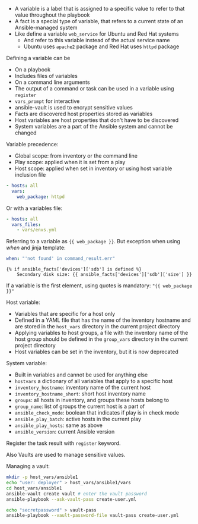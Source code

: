 - A variable is a label that is assigned to a specific value to refer to that value throughout the playbook
- A fact is a special type of variable, that refers to a current state of an Ansible-managed system
- Like define a variable `web_service` for Ubuntu and Red Hat systems
	- And refer to this variable instead of the actual service name
	- Ubuntu uses `apache2` package and Red Hat uses `httpd` package

Defining a variable can be
- On a playbook
- Includes files of variables
- On a command line arguments
- The output of a command or task can be used in a variable using `register`
- `vars_prompt` for interactive
- ansible-vault is used to encrypt sensitive values
- Facts are discovered host properties stored as variables
- Host variables are host properties that don't have to be discovered
- System variables are a part of the Ansible system and cannot be changed

Variable precedence:
- Global scope: from inventory or the command line
- Play scope: applied when it is set from a play
- Host scope: applied when set in inventory or using host variable inclusion file

```yaml
- hosts: all
  vars:
	web_package: httpd
```

Or with a variables file:

```yaml
- hosts: all
  vars_files:
	- vars/envs.yml
```

Referring to a variable as `{{ web_package }}`. But exception when using *when* and jinja template:

```yaml
when: "'not found' in command_result.err"
```

```jinja2
{% if ansible_facts['devices']['sdb'] is defined %}
	Secondary disk size: {{ ansible_facts['devices']['sdb']['size'] }}
```

If a variable is the first element, using quotes is mandatory: `"{{ web_package }}"`


Host variable:
- Variables that are specific for a host only
- Defined in a YAML file that has the name of the inventory hostname and are stored in the `host_vars` directory in the current project directory
- Applying variables to host groups, a file with the inventory name of the host group should be defined in the `group_vars` directory in the current project directory
- Host variables can be set in the inventory, but it is now deprecated

System variable:
- Built in variables and cannot be used for anything else
- `hostvars` a dictionary of all variables that apply to a specific host
- `inventory_hostname`: inventory name of the current host
- `inventory_hostname_short`: short host inventory name
- `groups`: all hosts in inventory, and groups these hosts belong to
- `group_name`: list of groups the current host is a part of
- `ansible_check_mode`: boolean that indicates if play is in check mode
- `ansible_play_batch`: active hosts in the current play
- `ansible_play_hosts`: same as above
- `ansible_version`: current Ansible version

Register the task result with `register` keyword.

Also Vaults are used to manage sensitive values.

Managing a vault:

```bash
mkdir -p host_vars/ansible1
echo "user: deployer" > host_vars/ansible1/vars
cd host_vars/ansible1
ansible-vault create vault # enter the vault password
ansible-playbook --ask-vault-pass create-user.yml

echo "secretpassword" > vault-pass
ansible-playbook --vault-password-file vault-pass create-user.yml
```